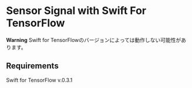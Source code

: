 # Sensor Signal with Swift For TensorFlow

**Warning**
Swift for TensorFlowのバージョンによっては動作しない可能性があります。

## Requirements
Swift for TensorFlow v.0.3.1


